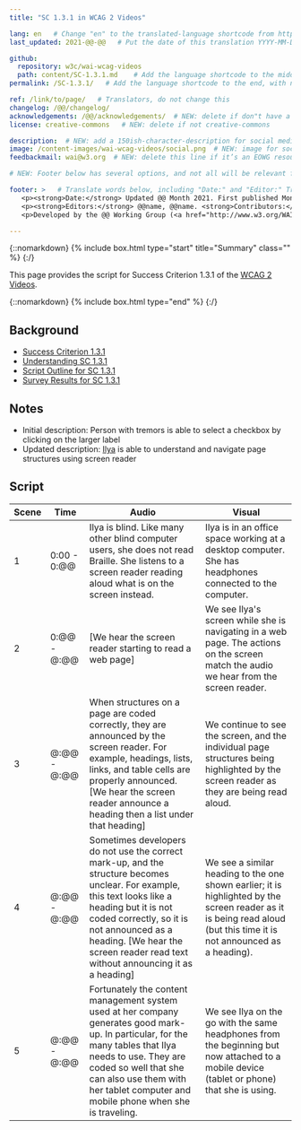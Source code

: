 ```yaml
---
title: "SC 1.3.1 in WCAG 2 Videos"

lang: en   # Change "en" to the translated-language shortcode from https://www.iana.org/assignments/language-subtag-registry/language-subtag-registry
last_updated: 2021-@@-@@   # Put the date of this translation YYYY-MM-DD (with month in the middle)

github:
  repository: w3c/wai-wcag-videos
  path: content/SC-1.3.1.md    # Add the language shortcode to the middle of the filename, for example: content/index.fr.md
permalink: /SC-1.3.1/   # Add the language shortcode to the end, with no slash at end, for example: /link/to/page/fr

ref: /link/to/page/   # Translators, do not change this
changelog: /@@/changelog/
acknowledgements: /@@/acknowledgements/  # NEW: delete if don"t have a separate acknowledgements page. And delete it in the footer below.
license: creative-commons   # NEW: delete if not creative-commons

description:  # NEW: add a 150ish-character-description for social media   # translate the description
image: /content-images/wai-wcag-videos/social.png  # NEW: image for social media
feedbackmail: wai@w3.org  # NEW: delete this line if it’s an EOWG resource (the default is wai-eo-editors@w3.org)

# NEW: Footer below has several options, and not all will be relevant for specific pages. (Ask Shawn if questions.)

footer: >   # Translate words below, including "Date:" and "Editor:" Translate the Working Group name. Leave the Working Group acronym in English. Do *not* change the dates in the footer below.
   <p><strong>Date:</strong> Updated @@ Month 2021. First published Month 20@@. CHANGELOG.</p>
   <p><strong>Editors:</strong> @@name, @@name. <strong>Contributors:</strong> @@name, @@name, and <a href=”https://www.w3.org/groups/wg/@@wg/participants”>participants of the @@WG</a>. ACKNOWLEDGEMENTS lists contributors and credits.</p>
   <p>Developed by the @@ Working Group (<a href="http://www.w3.org/WAI/@@/">@@WG</a>). Developed as part of the <a href="https://www.w3.org/WAI/@@/">WAI-@@ project</a>, @@co-funded by the European Commission.</p>

---
```


{::nomarkdown}
{% include box.html type="start" title="Summary" class="" %}
{:/}

This page provides the script for Success Criterion 1.3.1 of the [WCAG 2 Videos](https://wai-wcag-videos.netlify.app/overview/).

{::nomarkdown}
{% include box.html type="end" %}
{:/}

## Background

* [Success Criterion 1.3.1](https://www.w3.org/TR/WCAG22/#info-and-relationships)
* [Understanding SC 1.3.1](https://www.w3.org/WAI/WCAG22/Understanding/info-and-relationships.html)
* [Script Outline for SC 1.3.1](https://www.w3.org/WAI/EO/wiki/Video-Based_Resources/WCAG_Requirements#SC1-3-1)
* [Survey Results for SC 1.3.1](https://www.w3.org/2002/09/wbs/35532/Videos_WCAG_Squirrel/results#xSC131)

## Notes

* Initial description: Person with tremors is able to select a checkbox by clicking on the larger label
* Updated description: [Ilya](https://wai-wcag-videos.netlify.app/overview/#ilya-she) is able to understand and navigate page structures using screen reader

## Script

| Scene | Time | Audio | Visual |
| ----- | ---- | ----- | ------ |
| 1 | 0:00 - 0:@@ | Ilya is blind. Like many other blind computer users, she does not read Braille. She listens to a screen reader reading aloud what is on the screen instead. | Ilya is in an office space working at a desktop computer. She has headphones connected to the computer. |
| 2 | 0:@@ - @:@@ | [We hear the screen reader starting to read a web page] | We see Ilya's screen while she is navigating in a web page. The actions on the screen match the audio we hear from the screen reader. |
| 3 | @:@@ - @:@@ | When structures on a page are coded correctly, they are announced by the screen reader. For example, headings, lists, links, and table cells are properly announced. [We hear the screen reader announce a heading then a list under that heading] | We continue to see the screen, and the individual page structures being highlighted by the screen reader as they are being read aloud. |
| 4 | @:@@ - @:@@ | Sometimes developers do not use the correct mark-up, and the structure becomes unclear. For example, this text looks like a heading but it is not coded correctly, so it is not announced as a heading. [We hear the screen reader read text without announcing it as a heading] | We see a similar heading to the one shown earlier; it is highlighted by the screen reader as it is being read aloud (but this time it is not announced as a heading). |
| 5 | @:@@ - @:@@ | Fortunately the content management system used at her company generates good mark-up. In particular, for the many tables that Ilya needs to use. They are coded so well that she can also use them with her tablet computer and mobile phone when she is traveling. | We see Ilya on the go with the same headphones from the beginning but now attached to a mobile device (tablet or phone) that she is using. |
